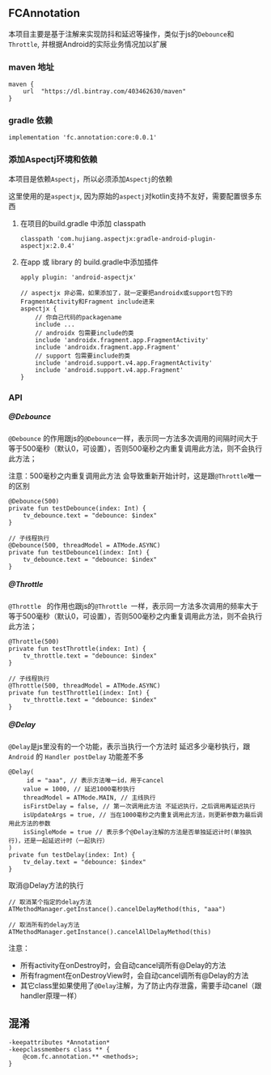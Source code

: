 ## FCAnnotation

本项目主要是基于注解来实现防抖和延迟等操作，类似于js的`Debounce`和`Throttle`, 并根据Android的实际业务情况加以扩展


### maven 地址

```
maven {
    url  "https://dl.bintray.com/403462630/maven"
}

```

### gradle 依赖

```
implementation 'fc.annotation:core:0.0.1'
```

### 添加Aspectj环境和依赖

本项目是依赖`Aspectj`，所以必须添加`Aspectj`的依赖

这里使用的是`aspectjx`, 因为原始的`aspectj`对kotlin支持不友好，需要配置很多东西

1. 在项目的build.gradle 中添加 classpath

	```
	classpath 'com.hujiang.aspectjx:gradle-android-plugin-aspectjx:2.0.4'
	```

2. 在app 或 library 的 build.gradle中添加插件

	```
	apply plugin: 'android-aspectjx'

	// aspectjx 非必需，如果添加了，就一定要把androidx或support包下的FragmentActivity和Fragment include进来
	aspectjx {
		// 你自己代码的packagename
		include ...
		// androidx 包需要include的类
		include 'androidx.fragment.app.FragmentActivity'
		include 'androidx.fragment.app.Fragment'
		// support 包需要include的类
		include 'android.support.v4.app.FragmentActivity'
		include 'android.support.v4.app.Fragment'
	}
	```


### API

##### @Debounce

`@Debounce` 的作用跟js的`@Debounce`一样，表示同一方法多次调用的间隔时间大于等于500毫秒（默认0，可设置），否则500毫秒之内重复调用此方法，则不会执行此方法；

注意：500毫秒之内重复调用此方法 会导致重新开始计时，这是跟`@Throttle`唯一的区别

```
@Debounce(500)
private fun testDebounce(index: Int) {
    tv_debounce.text = "debounce: $index"
}

// 子线程执行
@Debounce(500, threadModel = ATMode.ASYNC)
private fun testDebounce1(index: Int) {
    tv_debounce.text = "debounce: $index"
}

```

##### @Throttle

`@Throttle ` 的作用也跟js的`@Throttle `一样，表示同一方法多次调用的频率大于等于500毫秒（默认0，可设置），否则500毫秒之内重复调用此方法，则不会执行此方法；


```
@Throttle(500)
private fun testThrottle(index: Int) {
    tv_throttle.text = "debounce: $index"
}

// 子线程执行
@Throttle(500, threadModel = ATMode.ASYNC)
private fun testThrottle1(index: Int) {
    tv_throttle.text = "debounce: $index"
}
```

##### @Delay

`@Delay`是js里没有的一个功能，表示当执行一个方法时 延迟多少毫秒执行，跟`Android` 的 `Handler postDelay` 功能差不多

```
@Delay(
	 id = "aaa", // 表示方法唯一id，用于cancel
    value = 1000, // 延迟1000毫秒执行
    threadModel = ATMode.MAIN, // 主线执行
    isFirstDelay = false, // 第一次调用此方法 不延迟执行，之后调用再延迟执行
    isUpdateArgs = true, // 当在1000毫秒之内重复调用此方法，则更新参数为最后调用此方法的参数
    isSingleMode = true // 表示多个@Delay注解的方法是否单独延迟计时(单独执行)，还是一起延迟计时（一起执行）
)
private fun testDelay(index: Int) {
    tv_delay.text = "debounce: $index"
}

```

取消@Delay方法的执行

```
// 取消某个指定的delay方法
ATMethodManager.getInstance().cancelDelayMethod(this, "aaa")

// 取消所有的delay方法
ATMethodManager.getInstance().cancelAllDelayMethod(this)
```

注意：

- 所有activity在onDestroy时，会自动cancel调所有@Delay的方法
- 所有fragment在onDestroyView时，会自动cancel调所有@Delay的方法
- 其它class里如果使用了`@Delay`注解，为了防止内存泄露，需要手动canel（跟handler原理一样）


## 混淆

```
-keepattributes *Annotation*
-keepclassmembers class ** {
    @com.fc.annotation.** <methods>;
}
```

